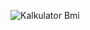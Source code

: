 ![Kalkulator Bmi](https://github.com/Chesaaa/KalkulatorBmi/assets/128122954/0dec485d-8b22-48a2-877e-fb92c220c5fe)
